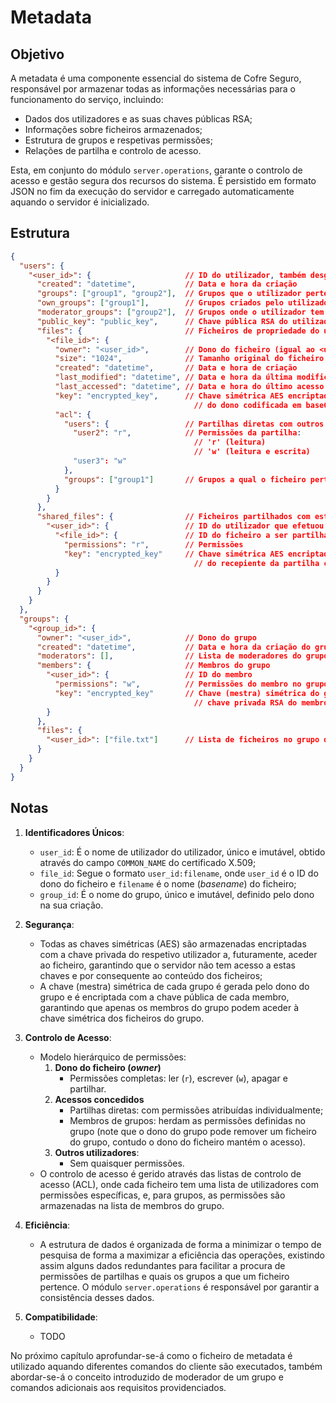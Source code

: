 # Metadata

## Objetivo

A metadata é uma componente essencial do sistema de Cofre Seguro, responsável por
armazenar todas as informações necessárias para o funcionamento do serviço, incluindo:

- Dados dos utilizadores e as suas chaves públicas RSA;
- Informações sobre ficheiros armazenados;
- Estrutura de grupos e respetivas permissões;
- Relações de partilha e controlo de acesso.

Esta, em conjunto do módulo `server.operations`, garante o controlo de
acesso e gestão segura dos recursos do sistema. É persistido em formato JSON
no fim da execução do servidor e carregado automaticamente aquando o servidor é
inicializado.

## Estrutura

```json
{
  "users": {
    "<user_id>": {                     // ID do utilizador, também desginado por username
      "created": "datetime",           // Data e hora da criação
      "groups": ["group1", "group2"],  // Grupos que o utilizador pertence
      "own_groups": ["group1"],        // Grupos criados pelo utilizador
      "moderator_groups": ["group2"],  // Grupos onde o utilizador tem privilégios de moderador
      "public_key": "public_key",      // Chave pública RSA do utilizador codificada em base64
      "files": {                       // Ficheiros de propriedade do utilizador
        "<file_id>": {
          "owner": "<user_id>",        // Dono do ficheiro (igual ao <user_id> pai)
          "size": "1024",              // Tamanho original do ficheiro em bytes
          "created": "datetime",       // Data e hora de criação
          "last_modified": "datetime", // Data e hora da última modificação
          "last_accessed": "datetime", // Data e hora do último acesso
          "key": "encrypted_key",      // Chave simétrica AES encriptada com a chave privada RSA
                                         // do dono codificada em base64
          "acl": {
            "users": {                 // Partilhas diretas com outros utilizadores
              "user2": "r",            // Permissões da partilha:
                                         // 'r' (leitura)
                                         // 'w' (leitura e escrita)
              "user3": "w"
            },
            "groups": ["group1"]       // Grupos a qual o ficheiro pertence
          }
        }
      },
      "shared_files": {                // Ficheiros partilhados com este utilizador
        "<user_id>": {                 // ID do utilizador que efetuou a partilha
          "<file_id>": {               // ID do ficheiro a ser partilhado
            "permissions": "r",        // Permissões
            "key": "encrypted_key"     // Chave simétrica AES encriptada com a chave privada RSA
                                         // do recepiente da partilha codificada em base64
          }
        }
      }
    }
  },
  "groups": {
    "<group_id>": {
      "owner": "<user_id>",            // Dono do grupo
      "created": "datetime",           // Data e hora da criação do grupo
      "moderators": [],                // Lista de moderadores do grupo
      "members": {                     // Membros do grupo
        "<user_id>": {                 // ID do membro
          "permissions": "w",          // Permissões do membro no grupo
          "key": "encrypted_key"       // Chave (mestra) simétrica do grupo encriptada com a
                                         // chave privada RSA do membro codificada em base64
        }
      },
      "files": {
        "<user_id>": ["file.txt"]      // Lista de ficheiros no grupo do dado membro
      }
    }
  }
}
```

## Notas

1. **Identificadores Únicos**:
    - `user_id`: É o nome de utilizador do utilizador, único e imutável,
        obtido através do campo `COMMON_NAME` do certificado X.509;
    - `file_id`: Segue o formato `user_id:filename`, onde `user_id` é o ID do
        dono do ficheiro e `filename` é o nome (*basename*) do ficheiro;
    - `group_id`: É o nome do grupo, único e imutável, definido pelo dono na sua criação.

2. **Segurança**:
    - Todas as chaves simétricas (AES) são armazenadas encriptadas com a chave privada
        do respetivo utilizador a, futuramente, aceder ao ficheiro, garantindo que
        o servidor não tem acesso a estas chaves e por consequente ao conteúdo dos
        ficheiros;
    - A chave (mestra) simétrica de cada grupo é gerada pelo dono do grupo e é
        encriptada com a chave pública de cada membro, garantindo que apenas os
        membros do grupo podem aceder à chave simétrica dos ficheiros do grupo.

3. **Controlo de Acesso**:
    - Modelo hierárquico de permissões:
        1. **Dono do ficheiro (*owner*)**
            - Permissões completas: ler (`r`), escrever (`w`), apagar e partilhar.
        2. **Acessos concedidos**
            - Partilhas diretas: com permissões atribuídas individualmente;
            - Membros de grupos: herdam as permissões definidas no grupo
                (note que o dono do grupo pode remover um ficheiro do grupo,
                contudo o dono do ficheiro mantém o acesso).
        3. **Outros utilizadores**:
            - Sem quaisquer permissões.
    - O controlo de acesso é gerido através das listas de controlo de acesso (ACL),
        onde cada ficheiro tem uma lista de utilizadores com permissões específicas,
        e, para grupos, as permissões são armazenadas na lista de membros do grupo.

4. **Eficiência**:
    - A estrutura de dados é organizada de forma a minimizar o tempo de pesquisa
        de forma a maximizar a eficiência das operações, existindo assim alguns
        dados redundantes para facilitar a procura de permissões de partilhas e
        quais os grupos a que um ficheiro pertence. O módulo `server.operations`
        é responsável por garantir a consistência desses dados.

5. **Compatibilidade**:
    - TODO

No próximo capítulo aprofundar-se-á como o ficheiro de metadata é utilizado
aquando diferentes comandos do cliente são executados, também abordar-se-á
o conceito introduzido de moderador de um grupo e comandos adicionais aos
requisitos providenciados.
